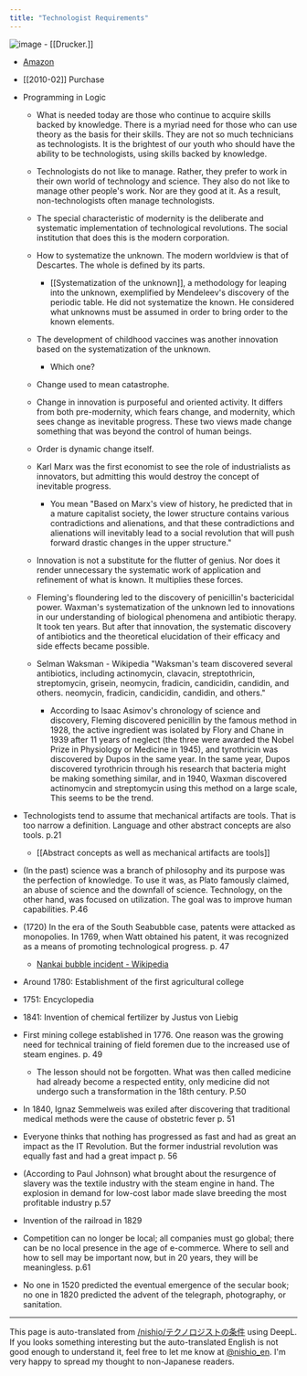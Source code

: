 ```yaml
---
title: "Technologist Requirements"
---
```


![image](https://gyazo.com/dbc088100c023ca8b70d2a8f82caa297/thumb/1000)
    - [[Drucker.]]
- [Amazon](https://amzn.to/2pE9J1N)
- [[2010-02]] Purchase

- Programming in Logic
    - What is needed today are those who continue to acquire skills backed by knowledge. There is a myriad need for those who can use theory as the basis for their skills. They are not so much technicians as technologists. It is the brightest of our youth who should have the ability to be technologists, using skills backed by knowledge.
    - Technologists do not like to manage. Rather, they prefer to work in their own world of technology and science. They also do not like to manage other people's work. Nor are they good at it. As a result, non-technologists often manage technologists.
    - The special characteristic of modernity is the deliberate and systematic implementation of technological revolutions. The social institution that does this is the modern corporation.
    - How to systematize the unknown. The modern worldview is that of Descartes. The whole is defined by its parts.
        - [[Systematization of the unknown]], a methodology for leaping into the unknown, exemplified by Mendeleev's discovery of the periodic table. He did not systematize the known. He considered what unknowns must be assumed in order to bring order to the known elements.
    - The development of childhood vaccines was another innovation based on the systematization of the unknown.
        - Which one?

    - Change used to mean catastrophe.
    - Change in innovation is purposeful and oriented activity. It differs from both pre-modernity, which fears change, and modernity, which sees change as inevitable progress. These two views made change something that was beyond the control of human beings.
    - Order is dynamic change itself.
    - Karl Marx was the first economist to see the role of industrialists as innovators, but admitting this would destroy the concept of inevitable progress.
        - You mean "Based on Marx's view of history, he predicted that in a mature capitalist society, the lower structure contains various contradictions and alienations, and that these contradictions and alienations will inevitably lead to a social revolution that will push forward drastic changes in the upper structure."

    - Innovation is not a substitute for the flutter of genius. Nor does it render unnecessary the systematic work of application and refinement of what is known. It multiplies these forces.
    - Fleming's floundering led to the discovery of penicillin's bactericidal power. Waxman's systematization of the unknown led to innovations in our understanding of biological phenomena and antibiotic therapy. It took ten years. But after that innovation, the systematic discovery of antibiotics and the theoretical elucidation of their efficacy and side effects became possible.
    - Selman Waksman - Wikipedia "Waksman's team discovered several antibiotics, including actinomycin, clavacin, streptothricin, streptomycin, grisein, neomycin, fradicin, candicidin, candidin, and others. neomycin, fradicin, candicidin, candidin, and others."

        - According to Isaac Asimov's chronology of science and discovery, Fleming discovered penicillin by the famous method in 1928, the active ingredient was isolated by Flory and Chane in 1939 after 11 years of neglect (the three were awarded the Nobel Prize in Physiology or Medicine in 1945), and tyrothricin was discovered by Dupos in the same year. In the same year, Dupos discovered tyrothricin through his research that bacteria might be making something similar, and in 1940, Waxman discovered actinomycin and streptomycin using this method on a large scale, This seems to be the trend.

- Technologists tend to assume that mechanical artifacts are tools. That is too narrow a definition. Language and other abstract concepts are also tools. p.21
    - [[Abstract concepts as well as mechanical artifacts are tools]]
- (In the past) science was a branch of philosophy and its purpose was the perfection of knowledge. To use it was, as Plato famously claimed, an abuse of science and the downfall of science. Technology, on the other hand, was focused on utilization. The goal was to improve human capabilities. P.46
- (1720) In the era of the South Seabubble case, patents were attacked as monopolies. In 1769, when Watt obtained his patent, it was recognized as a means of promoting technological progress. p. 47
    - [Nankai bubble incident - Wikipedia](https://ja.wikipedia.org/wiki/%E5%8D%97%E6%B5%B7%E6%B3%A1%E6%B2%AB%E4%BA%8B%E4%BB%B6)
- Around 1780: Establishment of the first agricultural college
- 1751: Encyclopedia
- 1841: Invention of chemical fertilizer by Justus von Liebig
- First mining college established in 1776. One reason was the growing need for technical training of field foremen due to the increased use of steam engines. p. 49
    - The lesson should not be forgotten. What was then called medicine had already become a respected entity, only medicine did not undergo such a transformation in the 18th century. P.50
- In 1840, Ignaz Semmelweis was exiled after discovering that traditional medical methods were the cause of obstetric fever p. 51
- Everyone thinks that nothing has progressed as fast and had as great an impact as the IT Revolution. But the former industrial revolution was equally fast and had a great impact p. 56
- (According to Paul Johnson) what brought about the resurgence of slavery was the textile industry with the steam engine in hand. The explosion in demand for low-cost labor made slave breeding the most profitable industry p.57
- Invention of the railroad in 1829
- Competition can no longer be local; all companies must go global; there can be no local presence in the age of e-commerce. Where to sell and how to sell may be important now, but in 20 years, they will be meaningless. p.61
- No one in 1520 predicted the eventual emergence of the secular book; no one in 1820 predicted the advent of the telegraph, photography, or sanitation.
---
This page is auto-translated from [/nishio/テクノロジストの条件](https://scrapbox.io/nishio/テクノロジストの条件) using DeepL. If you looks something interesting but the auto-translated English is not good enough to understand it, feel free to let me know at [@nishio_en](https://twitter.com/nishio_en). I'm very happy to spread my thought to non-Japanese readers.